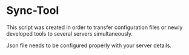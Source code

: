 # Sync-Tool

This script was created in order to transfer configuration files or newly developed tools to several servers simultaneously.

Json file needs to be configured properly with your server details.
